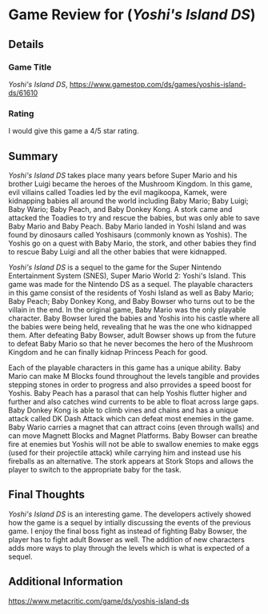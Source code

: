 # Game Review for (_Yoshi's Island DS_)

## Details

### Game Title
_Yoshi's Island DS_, https://www.gamestop.com/ds/games/yoshis-island-ds/61610

### Rating
I would give this game a 4/5 star rating.

## Summary
_Yoshi's Island DS_ takes place many years before Super Mario and his brother Luigi became the heroes of the Mushroom Kingdom. In this game, evil villains called Toadies led by the evil magikoopa, Kamek, were kidnapping babies all around the world including Baby Mario; Baby Luigi; Baby Wario; Baby Peach, and Baby Donkey Kong. A stork came and attacked the Toadies to try and rescue the babies, but was only able to save Baby Mario and Baby Peach. Baby Mario landed in Yoshi Island and was found by dinosaurs called Yoshisaurs (commonly known as Yoshis). The Yoshis go on a quest with Baby Mario, the stork, and other babies they find to rescue Baby Luigi and all the other babies that were kidnapped. 

_Yoshi's Island DS_ is a sequel to the game for the Super Nintendo Entertainment System (SNES), Super Mario World 2: Yoshi's Island. This game was made for the Nintendo DS as a sequel. The playable characters in this game consist of the residents of Yoshi Island as well as Baby Mario; Baby Peach; Baby Donkey Kong, and Baby Bowser who turns out to be the villain in the end. In the original game, Baby Mario was the only playable character. Baby Bowser lured the babies and Yoshis into his castle where all the babies were being held, revealing that he was the one who kidnapped them. After defeating Baby Bowser, adult Bowser shows up from the future to defeat Baby Mario so that he never becomes the hero of the Mushroom Kingdom and he can finally kidnap Princess Peach for good.

Each of the playable characters in this game has a unique ability. Baby Mario can make M Blocks found throughout the levels tangible and provides stepping stones in order to progress and also prrovides a speed boost for Yoshis. Baby Peach has a parasol that can help Yoshis flutter higher and further and also catches wind currents to be able to float across large gaps. Baby Donkey Kong is able to climb vines and chains and has a unique attack called DK Dash Attack which can defeat most enemies in the game. Baby Wario carries a magnet that can attract coins (even through walls) and can move Magnett Blocks and Magnet Platforms. Baby Bowser can breathe fire at enemies but Yoshis will not be able to swallow enemies to make eggs (used for their projectile attack) while carrying him and instead use his fireballs as an alternative. The stork appears at Stork Stops and allows the player to switch to the appropriate baby for the task.

## Final Thoughts
_Yoshi's Island DS_ is an interesting game. The developers actively showed how the game is a sequel by intially discussing the events of the previous game. I enjoy the final boss fight as instead of fighting Baby Bowser, the player has to fight adult Bowser as well. The addition of new characters adds more ways to play through the levels which is what is expected of a sequel. 

## Additional Information
https://www.metacritic.com/game/ds/yoshis-island-ds

